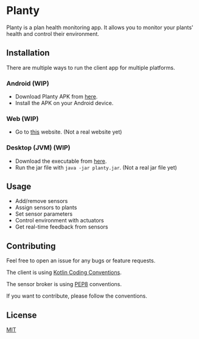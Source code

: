 # Planty

Planty is a plan health monitoring app. It allows you to monitor your plants' health and control their environment.

## Installation

There are multiple ways to run the client app for multiple platforms.

### Android (WIP)

- Download Planty APK from [here](https://github.com/HLCaptain/planty/releases/latest).
- Install the APK on your Android device.

### Web (WIP)

- Go to [this](https://planty-frontend.herokuapp.com/) website. (Not a real website yet)

### Desktop (JVM) (WIP)

- Download the executable from [here](https://github.com/HLCaptain/planty/releases/latest).
- Run the jar file with `java -jar planty.jar`. (Not a real jar file yet)

## Usage

- Add/remove sensors
- Assign sensors to plants
- Set sensor parameters
- Control environment with actuators
- Get real-time feedback from sensors

## Contributing

Feel free to open an issue for any bugs or feature requests.

The client is using [Kotlin Coding Conventions](https://kotlinlang.org/docs/reference/coding-conventions.html).

The sensor broker is using [PEP8](https://www.python.org/dev/peps/pep-0008/) conventions.

If you want to contribute, please follow the conventions.

## License

[MIT](https://choosealicense.com/licenses/mit/)
